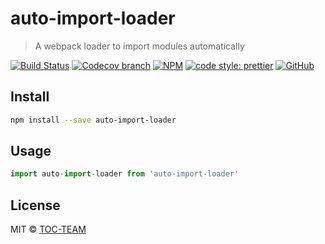 # auto-import-loader

> A webpack loader to import modules automatically

[![Build Status](https://img.shields.io/travis/TOC-TEAM/auto-import-loader/master.svg)](https://travis-ci.org/TOC-TEAM/auto-import-loader)
[![Codecov branch](https://img.shields.io/codecov/c/github/TOC-TEAM/auto-import-loader/master.svg)](https://codecov.io/gh/TOC-TEAM/auto-import-loader)
[![NPM](https://img.shields.io/npm/v/auto-import-loader.svg)](https://www.npmjs.com/package/auto-import-loader)
[![code style: prettier](https://img.shields.io/badge/code_style-prettier-ff69b4.svg?style=flat-square)](https://github.com/prettier/prettier)
[![GitHub](https://img.shields.io/github/license/mashape/apistatus.svg)](https://opensource.org/licenses/MIT)

## Install

```bash
npm install --save auto-import-loader
```

## Usage

```js
import auto-import-loader from 'auto-import-loader'
```

## License

MIT © [TOC-TEAM](https://github.com/TOC-TEAM)
